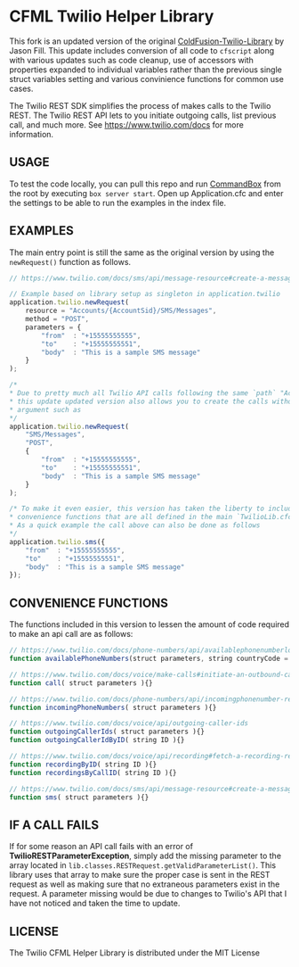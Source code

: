 # CFML Twilio Helper Library
This fork is an updated version of the original [ColdFusion-Twilio-Library](https://github.com/jasonfill/ColdFusion-Twilio-Library) by Jason Fill. This update includes conversion of all code to `cfscript` along  with various updates such as code cleanup, use of accessors with properties expanded to individual variables rather than the previous single struct variables setting and various convinience functions for common use cases.

The Twilio REST SDK simplifies the process of makes calls to the Twilio REST.
The Twilio REST API lets to you initiate outgoing calls, list previous call,
and much more.  See https://www.twilio.com/docs for more information.

## USAGE
To test the code locally, you can pull this repo and run [CommandBox](https://www.ortussolutions.com/products/commandbox) from the root by executing `box server start`. Open up Application.cfc and enter the settings to be able to run the examples in the index file.

## EXAMPLES
The main entry point is still the same as the original version by using the `newRequest()` function as follows.
```js
// https://www.twilio.com/docs/sms/api/message-resource#create-a-message-resource

// Example based on library setup as singleton in application.twilio
application.twilio.newRequest(
    resource = "Accounts/{AccountSid}/SMS/Messages",
    method = "POST",
    parameters = {
        "from" 	: "+15555555555",
        "to" 	: "+15555555551",
        "body" 	: "This is a sample SMS message"
    }
);

/* 
* Due to pretty much all Twilio API calls following the same `path` "Accounts/AccountSid/..."
* this update updated version also allows you to create the calls without it in the resource 
* argument such as
*/
application.twilio.newRequest(
    "SMS/Messages",
    "POST",
    {
        "from" 	: "+15555555555",
        "to" 	: "+15555555551",
        "body" 	: "This is a sample SMS message"
    }
);

/* To make it even easier, this version has taken the liberty to include some 
* convenience functions that are all defined in the main `TwilioLib.cfc`. 
* As a quick example the call above can also be done as follows
*/
application.twilio.sms({
    "from" 	: "+15555555555",
    "to" 	: "+15555555551",
    "body" 	: "This is a sample SMS message"
});
```

## CONVENIENCE FUNCTIONS
The functions included in this version to lessen the amount of code required to make an api call are as follows:
```ts
// https://www.twilio.com/docs/phone-numbers/api/availablephonenumberlocal-resource
function availablePhoneNumbers(struct parameters, string countryCode = "US", string type = "Local"){}

// https://www.twilio.com/docs/voice/make-calls#initiate-an-outbound-call-with-twilio
function call( struct parameters ){}

// https://www.twilio.com/docs/phone-numbers/api/incomingphonenumber-resource
function incomingPhoneNumbers( struct parameters ){}

// https://www.twilio.com/docs/voice/api/outgoing-caller-ids
function outgoingCallerIds( struct parameters ){}
function outgoingCallerIdByID( string ID ){}

// https://www.twilio.com/docs/voice/api/recording#fetch-a-recording-resource
function recordingByID( string ID ){}
function recordingsByCallID( string ID ){}

// https://www.twilio.com/docs/sms/api/message-resource#create-a-message-resource
function sms( struct parameters ){}
```

## IF A CALL FAILS
If for some reason an API call fails with an error of __TwilioRESTParameterException__, simply add the 
missing parameter to the array located in `lib.classes.RESTRequest.getValidParameterList()`. This library
uses that array to make sure the proper case is sent in the REST request as well as making sure that 
no extraneous parameters exist in the request. A parameter missing would be due to changes to Twilio's 
API that I have not noticed and taken the time to update.

## LICENSE
The Twilio CFML Helper Library is distributed under the MIT License